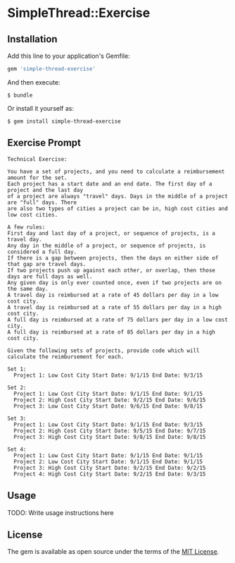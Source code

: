 # SimpleThread::Exercise

## Installation

Add this line to your application's Gemfile:

```ruby
gem 'simple-thread-exercise'
```

And then execute:

    $ bundle

Or install it yourself as:

    $ gem install simple-thread-exercise

## Exercise Prompt

    Technical Exercise:

    You have a set of projects, and you need to calculate a reimbursement amount for the set.
    Each project has a start date and an end date. The first day of a project and the last day
    of a project are always "travel" days. Days in the middle of a project are "full" days. There
    are also two types of cities a project can be in, high cost cities and low cost cities.

    A few rules:
    First day and last day of a project, or sequence of projects, is a travel day.
    Any day in the middle of a project, or sequence of projects, is considered a full day.
    If there is a gap between projects, then the days on either side of that gap are travel days.
    If two projects push up against each other, or overlap, then those days are full days as well.
    Any given day is only ever counted once, even if two projects are on the same day.
    A travel day is reimbursed at a rate of 45 dollars per day in a low cost city.
    A travel day is reimbursed at a rate of 55 dollars per day in a high cost city.
    A full day is reimbursed at a rate of 75 dollars per day in a low cost city.
    A full day is reimbursed at a rate of 85 dollars per day in a high cost city.

    Given the following sets of projects, provide code which will calculate the reimbursement for each.

    Set 1:
      Project 1: Low Cost City Start Date: 9/1/15 End Date: 9/3/15

    Set 2:
      Project 1: Low Cost City Start Date: 9/1/15 End Date: 9/1/15
      Project 2: High Cost City Start Date: 9/2/15 End Date: 9/6/15
      Project 3: Low Cost City Start Date: 9/6/15 End Date: 9/8/15

    Set 3:
      Project 1: Low Cost City Start Date: 9/1/15 End Date: 9/3/15
      Project 2: High Cost City Start Date: 9/5/15 End Date: 9/7/15
      Project 3: High Cost City Start Date: 9/8/15 End Date: 9/8/15

    Set 4:
      Project 1: Low Cost City Start Date: 9/1/15 End Date: 9/1/15
      Project 2: Low Cost City Start Date: 9/1/15 End Date: 9/1/15
      Project 3: High Cost City Start Date: 9/2/15 End Date: 9/2/15
      Project 4: High Cost City Start Date: 9/2/15 End Date: 9/3/15

## Usage

TODO: Write usage instructions here

## License

The gem is available as open source under the terms of the [MIT License](https://opensource.org/licenses/MIT).
